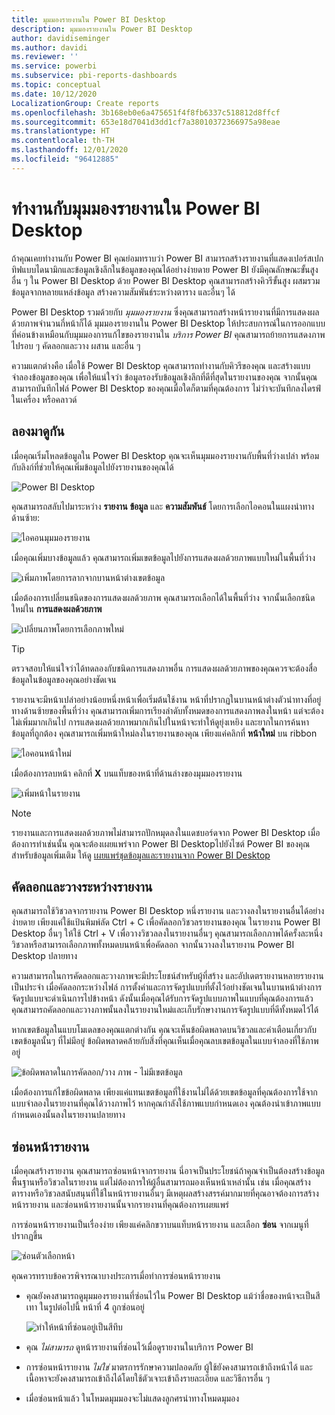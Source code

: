 ```yaml
---
title: มุมมองรายงานใน Power BI Desktop
description: มุมมองรายงานใน Power BI Desktop
author: davidiseminger
ms.author: davidi
ms.reviewer: ''
ms.service: powerbi
ms.subservice: pbi-reports-dashboards
ms.topic: conceptual
ms.date: 10/12/2020
LocalizationGroup: Create reports
ms.openlocfilehash: 3b168eb0e6a475651f4f8fb6337c518812d8ffcf
ms.sourcegitcommit: 653e18d7041d3dd1cf7a38010372366975a98eae
ms.translationtype: HT
ms.contentlocale: th-TH
ms.lasthandoff: 12/01/2020
ms.locfileid: "96412885"
---
```

# <a name="work-with-report-view-in-power-bi-desktop"></a>ทำงานกับมุมมองรายงานใน Power BI Desktop

ถ้าคุณเคยทำงานกับ Power BI คุณย่อมทราบว่า Power BI สามารถสร้างรายงานที่แสดงเปอร์สเปกทิฟแบบไดนามิกและข้อมูลเชิงลึกในข้อมูลของคุณได้อย่างง่ายดาย Power BI ยังมีคุณลักษณะขั้นสูงอื่น ๆ ใน Power BI Desktop ด้วย Power BI Desktop คุณสามารถสร้างคิวรีขั้นสูง ผสมรวมข้อมูลจากหลายแหล่งข้อมูล สร้างความสัมพันธ์ระหว่างตาราง และอื่นๆ ได้

Power BI Desktop รวมด้วยกับ *มุมมองรายงาน* ซึ่งคุณสามารถสร้างหน้ารายงานที่มีการแสดงผลด้วยภาพจำนวนกี่หน้าก็ได้ มุมมองรายงานใน  Power BI Desktop ให้ประสบการณ์ในการออกแบบที่ค่อนข้างเหมือนกับมุมมองการแก้ไขของรายงานใน *บริการ Power BI* คุณสามารถย้ายการแสดงภาพไปรอบ ๆ คัดลอกและวาง ผสาน และอื่น ๆ

ความแตกต่างคือ เมื่อใช้ Power BI Desktop คุณสามารถทำงานกับคิวรีของคุณ และสร้างแบบจำลองข้อมูลของคุณ เพื่อให้แน่ใจว่า ข้อมูลรองรับข้อมูลเชิงลึกที่ดีที่สุดในรายงานของคุณ จากนั้นคุณสามารถบันทึกไฟล์ Power BI Desktop ของคุณเมื่อใดก็ตามที่คุณต้องการ ไม่ว่าจะบันทึกลงไดรฟ์ในเครื่อง หรือคลาวด์

## <a name="lets-take-a-look"></a>ลองมาดูกัน

เมื่อคุณเริ่มโหลดข้อมูลใน Power BI Desktop คุณจะเห็นมุมมองรายงานกับพื้นที่ว่างเปล่า พร้อมกับลิงก์ที่ช่วยให้คุณเพิ่มข้อมูลไปยังรายงานของคุณได้

![Power BI Desktop](media/desktop-report-view/report-view-blank-canvas.png)

คุณสามารถสลับไปมาระหว่าง **รายงาน** **ข้อมูล** และ **ความสัมพันธ์** โดยการเลือกไอคอนในแผงนำทางด้านซ้าย:

![ไอคอนมุมมองรายงาน](media/desktop-report-view/pbi_reportviewinpbidesigner_changeview.png)

เมื่อคุณเพิ่มบางข้อมูลแล้ว คุณสามารถเพิ่มเขตข้อมูลไปยังการแสดงผลด้วยภาพแบบใหม่ในพื้นที่ว่าง

![เพิ่มภาพโดยการลากจากบานหน้าต่างเขตข้อมูล](media/desktop-report-view/pbid_reportview_addvis.gif)

เมื่อต้องการเปลี่ยนชนิดของการแสดงผลด้วยภาพ คุณสามารถเลือกได้ในพื้นที่ว่าง จากนั้นเลือกชนิดใหม่ใน **การแสดงผลด้วยภาพ**

![เปลี่ยนภาพโดยการเลือกภาพใหม่](media/desktop-report-view/pbid_reportview_changevis.gif)

> [!TIP]
> ตรวจสอบให้แน่ใจว่าได้ทดลองกับชนิดการแสดงภาพอื่น การแสดงผลด้วยภาพของคุณควรจะต้องสื่อข้อมูลในข้อมูลของคุณอย่างชัดเจน

รายงานจะมีหน้าเปล่าอย่างน้อยหนึ่งหน้าเพื่อเริ่มต้นใช้งาน หน้าที่ปรากฏในบานหน้าต่างตัวนำทางที่อยู่ทางด้านซ้ายของพื้นที่ว่าง คุณสามารถเพิ่มการเรียงลำดับทั้งหมดของการแสดงภาพลงในหน้า แต่จะต้องไม่เพิ่มมากเกินไป การแสดงผลด้วยภาพมากเกินไปในหน้าจะทำให้ดูยุ่งเหยิง และยากในการค้นหาข้อมูลที่ถูกต้อง คุณสามารถเพิ่มหน้าใหม่ลงในรายงานของคุณ เพียงแค่คลิกที่ **หน้าใหม่** บน ribbon

![ไอคอนหน้าใหม่](media/desktop-report-view/pbidesignerreportviewnewpage.png)

เมื่อต้องการลบหน้า คลิกที่ **X** บนแท็บของหน้าที่ด้านล่างของมุมมองรายงาน

![เพิ่มหน้าในรายงาน](media/desktop-report-view/pbi_reportviewinpbidesigner_deletepage.png)

> [!NOTE]
> รายงานและการแสดงผลด้วยภาพไม่สามารถปักหมุดลงในแดชบอร์ดจาก Power BI Desktop เมื่อต้องการทำเช่นนั้น คุณจะต้องเผยแพร่จาก Power BI Desktopไปยังไซต์ Power BI ของคุณ สำหรับข้อมูลเพิ่มเติม ให้ดู [เผยแพร่ชุดข้อมูลและรายงานจาก Power BI Desktop](desktop-upload-desktop-files.md)

## <a name="copy-and-paste-between-reports"></a>คัดลอกและวางระหว่างรายงาน

คุณสามารถใช้วิชวลจากรายงาน Power BI Desktop หนึ่งรายงาน และวางลงในรายงานอื่นได้อย่างง่ายดาย เพียงแค่ใช้แป้นพิมพ์ลัด Ctrl + C เพื่อคัดลอกวิชวลรายงานของคุณ ในรายงาน Power BI Desktop อื่นๆ ให้ใช้ Ctrl + V เพื่อวางวิชวลลงในรายงานอื่นๆ คุณสามารถเลือกภาพได้ครั้งละหนึ่งวิชวลหรือสามารถเลือกภาพทั้งหมดบนหน้าเพื่อคัดลอก จากนั้นวางลงในรายงาน Power BI Desktop ปลายทาง

ความสามารถในการคัดลอกและวางภาพจะมีประโยชน์สำหรับผู้ที่สร้าง และอัปเดตรายงานหลายรายงานเป็นประจำ เมื่อคัดลอกระหว่างไฟล์ การตั้งค่าและการจัดรูปแบบที่ตั้งไว้อย่างชัดเจนในบานหน้าต่างการจัดรูปแบบจะดำเนินการไปข้างหน้า ดังนั้นเมื่อคุณได้รับการจัดรูปแบบภาพในแบบที่คุณต้องการแล้ว คุณสามารถคัดลอกและวางภาพนั้นลงในรายงานใหม่และเก็บรักษางานการจัดรูปแบบที่ดีทั้งหมดไว้ได้

หากเขตข้อมูลในแบบโมเดลของคุณแตกต่างกัน คุณจะเห็นข้อผิดพลาดบนวิชวลและคำเตือนเกี่ยวกับเขตข้อมูลนั้นๆ ที่ไม่มีอยู่ ข้อผิดพลาดคล้ายกับสิ่งที่คุณเห็นเมื่อคุณลบเขตข้อมูลในแบบจำลองที่ใช้ภาพอยู่

![ข้อผิดพลาดในการคัดลอก/วาง ภาพ - ไม่มีเขตข้อมูล](media/desktop-report-view/report-view_07.png)

เมื่อต้องการแก้ไขข้อผิดพลาด เพียงแค่แทนเขตข้อมูลที่ใช้งานไม่ได้ด้วยเขตข้อมูลที่คุณต้องการใช้จากแบบจำลองในรายงานที่คุณได้วางภาพไว้ หากคุณกำลังใช้ภาพแบบกำหนดเอง คุณต้องนำเข้าภาพแบบกำหนดเองนั้นลงในรายงานปลายทาง

## <a name="hide-report-pages"></a>ซ่อนหน้ารายงาน

เมื่อคุณสร้างรายงาน คุณสามารถซ่อนหน้าจากรายงาน นี่อาจเป็นประโยชน์ถ้าคุณจำเป็นต้องสร้างข้อมูลพื้นฐานหรือวิชวลในรายงาน แต่ไม่ต้องการให้ผู้อื่นสามารถมองเห็นหน้าเหล่านั้น เช่น เมื่อคุณสร้างตารางหรือวิชวลสนับสนุนที่ใช้ในหน้ารายงานอื่นๆ มีเหตุผลสร้างสรรค์มากมายที่คุณอาจต้องการสร้างหน้ารายงาน และซ่อนหน้ารายงานนั้นจากรายงานที่คุณต้องการเผยแพร่

การซ่อนหน้ารายงานเป็นเรื่องง่าย เพียงแค่คลิกขวาบนแท็บหน้ารายงาน และเลือก **ซ่อน** จากเมนูที่ปรากฏขึ้น

![ซ่อนตัวเลือกหน้า](media/desktop-report-view/report-view_05.png)

คุณควรทราบข้อควรพิจารณาบางประการเมื่อทำการซ่อนหน้ารายงาน

* คุณยังคงสามารถดูมุมมองรายงานที่ซ่อนไว้ใน Power BI Desktop แม้ว่าชื่อของหน้าจะเป็นสีเทา ในรูปต่อไปนี้ หน้าที่ 4 ถูกซ่อนอยู่

    ![ทำให้หน้าที่ซ่อนอยู่เป็นสีทึบ](media/desktop-report-view/report-view_06.png)

* คุณ *ไม่สามารถ* ดูหน้ารายงานที่ซ่อนไว้เมื่อดูรายงานในบริการ Power BI

* การซ่อนหน้ารายงาน *ไม่ใช่* มาตรการรักษาความปลอดภัย ผู้ใช้ยังคงสามารถเข้าถึงหน้าได้ และเนื้อหาจะยังคงสามารถเข้าถึงได้โดยใช้ตัวเจาะเข้าถึงรายละเอียด และวิธีการอื่น ๆ

* เมื่อซ่อนหน้าแล้ว ในโหมดมุมมองจะไม่แสดงลูกศรนำทางโหมดมุมอง
